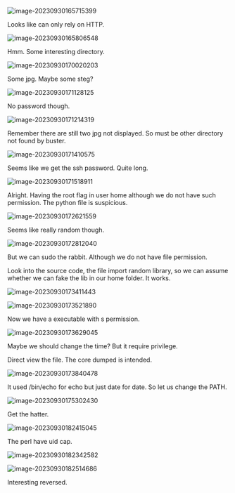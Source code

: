 ![image-20230930165715399](./assets/image-20230930165715399.png)

Looks like can only rely on HTTP.



![image-20230930165806548](./assets/image-20230930165806548.png)

Hmm. Some interesting directory.



![image-20230930170020203](./assets/image-20230930170020203.png)

Some jpg. Maybe some steg?



![image-20230930171128125](./assets/image-20230930171128125.png)

No password though.

![image-20230930171214319](./assets/image-20230930171214319.png)

Remember there are still two jpg not displayed. So must be other directory not found by buster.



![image-20230930171410575](./assets/image-20230930171410575.png)

Seems like we get the ssh password. Quite long.

![image-20230930171518911](./assets/image-20230930171518911.png)

Alright. Having the root flag in user home although we do not have such permission. The python file is suspicious.

![image-20230930172621559](./assets/image-20230930172621559.png)

Seems like really random though.

![image-20230930172812040](./assets/image-20230930172812040.png)

But we can sudo the rabbit. Although we do not have file permission.

Look into the source code, the file import random library, so we can assume whether we can fake the lib in our home folder. It works.

![image-20230930173411443](./assets/image-20230930173411443.png)



![image-20230930173521890](./assets/image-20230930173521890.png)

Now we have a executable with s permission.

![image-20230930173629045](./assets/image-20230930173629045.png)

Maybe we should change the time? But it require privilege.

Direct view the file. The core dumped is intended.

![image-20230930173840478](./assets/image-20230930173840478.png)

It used /bin/echo for echo but just date for date. So let us change the PATH.

![image-20230930175302430](./assets/image-20230930175302430.png)

Get the hatter.

![image-20230930182415045](./assets/image-20230930182415045.png)

The perl have uid cap.



![image-20230930182342582](./assets/image-20230930182342582.png)



![image-20230930182514686](./assets/image-20230930182514686.png)

Interesting reversed.

